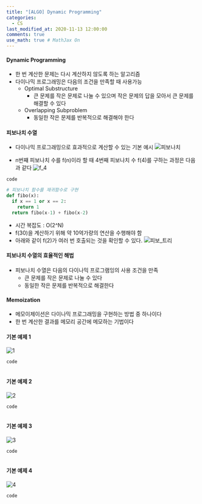 ```yaml
---
title: "[ALGO] Dynamic Programming"
categories: 
  - CS
last_modified_at: 2020-11-13 12:00:00
comments: true
use_math: true # MathJax On
---
```


#### Dynamic Programming
- 한 번 계산한 문제는 다시 계산하지 않도록 하는 알고리즘
- 다이나믹 프로그래밍은 다음의 조건을 만족할 때 사용가능
  - Optimal Substructure
    - 큰 문제를 작은 문제로 나눌 수 있으며 작은 문제의 답을 모아서 큰 문제를 해결할 수 있다
  - Overlapping Subproblem
    - 동일한 작은 문제를 반복적으로 해결해야 한다

#### 피보나치 수열
- 다이나믹 프로그래밍으로 효과적으로 계산할 수 있는 기본 예시
![피보나치](https://user-images.githubusercontent.com/62474292/104395236-a3b07e00-558b-11eb-9807-d47d16ce6f57.JPG)

- n번쨰 피보나치 수를 f(n)이라 할 때 4번째 피보나치 수 f(4)를 구하는 과정은 다음과 같다
![f_4](https://user-images.githubusercontent.com/62474292/104395238-a4e1ab00-558b-11eb-895c-9d4a3c4742c9.JPG)

`code`
```py
# 피보나치 함수를 재귀함수로 구현
def fibo(x):
  if x == 1 or x == 2:
    return 1
  return fibo(x-1) + fibo(x-2)
```
- 시간 복잡도 : O(2^N)
- f(30)을 계산하기 위해 약 10억가량의 연산을 수행해야 함
- 아래와 같이 f(2)가 여러 번 호출되는 것을 확인할 수 있다.
![피보_트리](https://user-images.githubusercontent.com/62474292/104395241-a612d800-558b-11eb-9a75-916b9d4ecb4b.JPG)

#### 피보나치 수열의 효율적인 해법
- 피보나치 수열은 다음의 다이나믹 프로그램잉의 사용 조건을 만족
  - 큰 문제를 작은 문제로 나눌 수 있다
  - 동일한 작은 문제를 반복적으로 해결한다
  
#### Memoization
- 메모이제이션은 다이나믹 프로그래밍을 구현하는 방법 중 하나이다
- 한 번 계산한 결과를 메모리 공간에 메모하는 기법이다










#### 기본 예제 1
![1](https://user-images.githubusercontent.com/62474292/104384001-16156400-5574-11eb-854b-b7cd675b35ab.JPG)

`code`
```py

```

#### 기본 예제 2
![2](https://user-images.githubusercontent.com/62474292/104383998-16156400-5574-11eb-893f-2b95583fa25f.JPG)

`code`
```py

```

#### 기본 예제 3
![3](https://user-images.githubusercontent.com/62474292/104383997-157ccd80-5574-11eb-84e3-b072f346e9c3.JPG)

`code`
```py

```

#### 기본 예제 4
![4](https://user-images.githubusercontent.com/62474292/104383989-13b30a00-5574-11eb-8925-cd40dac31531.JPG)

`code`
```py

```
